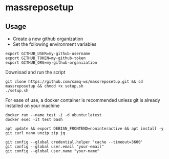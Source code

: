 # massreposetup

## Usage
- Create a new github organization
- Set the following environment variables
```shell
export GITHUB_USER=my-github-username
export GITHUB_TOKEN=my-github-token
export GITHUB_ORG=my-github-organization
```
Download and run the script
```shell
git clone https://github.com/samq-ws/massreposetup.git && cd massreposetup && chmod +x setup.sh
./setup.sh
```

For ease of use, a docker container is recommended unless git is already installed on your machine
```shell
docker run --name test -i -d ubuntu:latest
docker exec -it test bash

apt update && export DEBIAN_FRONTEND=noninteractive && apt install -y git curl nano unzip zip jq

git config --global credential.helper 'cache --timeout=3600'
git config --global user.email "your-email"
git config --global user.name "your-name"
```